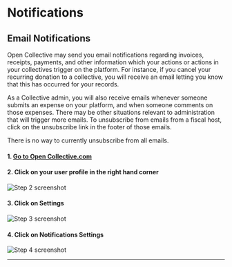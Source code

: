 # Notifications

## Email Notifications

Open Collective may send you email notifications regarding invoices, receipts, payments, and other information which your actions or actions in your collectives trigger on the platform. For instance, if you cancel your recurring donation to a collective, you will receive an email letting you know that this has occurred for your records.

As a Collective admin, you will also receive emails whenever someone submits an expense on your platform, and when someone comments on those expenses. There may be other situations relevant to administration that will trigger more emails. To unsubscribe from emails from a fiscal host, click on the unsubscribe link in the footer of those emails.

There is no way to currently unsubscribe from all emails.



#### 1. [Go to Open Collective.com](https://opencollective.com/)

#### 2. Click on your user profile in the right hand corner&#x20;

![Step 2 screenshot](https://images.tango.us/workflows/b02548dc-c804-4163-89d5-018e7156bacc/steps/c80645cf-f3df-4037-87cc-bf00810b253f/785554ae-c062-41b6-af00-ef0b7e2bda36.png?crop=focalpoint\&fit=crop\&fp-x=0.9800\&fp-y=0.0436\&fp-z=3.2487\&w=1200\&mark-w=0.2\&mark-pad=0\&mark64=aHR0cHM6Ly9pbWFnZXMudGFuZ28udXMvc3RhdGljL21hZGUtd2l0aC10YW5nby13YXRlcm1hcmsucG5n\&ar=2752%3A1536)

#### 3. Click on Settings

![Step 3 screenshot](https://images.tango.us/workflows/b02548dc-c804-4163-89d5-018e7156bacc/steps/31655abf-08f2-46d0-b947-c21c570422b4/5f271436-c6f0-4b38-b027-49ef4a58f341.png?crop=focalpoint\&fit=crop\&fp-x=0.6139\&fp-y=0.4102\&fp-z=2.9383\&w=1200\&mark-w=0.2\&mark-pad=0\&mark64=aHR0cHM6Ly9pbWFnZXMudGFuZ28udXMvc3RhdGljL21hZGUtd2l0aC10YW5nby13YXRlcm1hcmsucG5n\&ar=2752%3A1536)

#### 4. Click on Notifications Settings

![Step 4 screenshot](https://images.tango.us/workflows/b02548dc-c804-4163-89d5-018e7156bacc/steps/06529843-3c4c-4faf-bed3-42779b76a966/f75681d1-46be-4d5b-8217-d6d8cb910382.png?crop=focalpoint\&fit=crop\&fp-x=0.1221\&fp-y=0.4896\&fp-z=2.1608\&w=1200\&mark-w=0.2\&mark-pad=0\&mark64=aHR0cHM6Ly9pbWFnZXMudGFuZ28udXMvc3RhdGljL21hZGUtd2l0aC10YW5nby13YXRlcm1hcmsucG5n\&ar=2752%3A1536)

***

